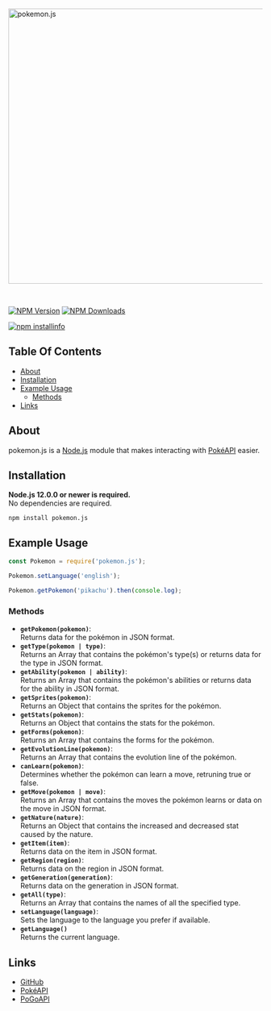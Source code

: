 <div align="left">
  <br />
  <p>
    <a href="https://www.npmjs.com/package/pokemon.js"><img src="https://i.postimg.cc/Sx7sKrmx/pokemon.png" width="546" alt="pokemon.js" /></a>
  </p>
  <br />
  <p>
    <a href="https://www.npmjs.com/package/pokemon.js"><img src="https://img.shields.io/npm/v/pokemon.js.svg?color=brightgreen" alt="NPM Version" /></a>
    <a href="https://www.npmjs.com/package/pokemon.js"><img src = "https://img.shields.io/npm/dt/pokemon.js.svg?maxAge=3600" alt="NPM Downloads"/></a>
  </p>
  <p>
    <a href="https://nodei.co/npm/pokemon.js/"><img src="https://nodei.co/npm/pokemon.js.png" alt="npm installinfo" /></a>
  </p>
</div>

## Table Of Contents

- [About](#about)
- [Installation](#installation)
- [Example Usage](#example-usage)
    - [Methods](#methods)
- [Links](#links)

## About

pokemon.js is a [Node.js](https://nodejs.org) module that makes interacting with [PokéAPI](https://pokeapi.co/) easier.

## Installation

**Node.js 12.0.0 or newer is required.**  
No dependencies are required.

`npm install pokemon.js`  

## Example Usage

```js
const Pokemon = require('pokemon.js');

Pokemon.setLanguage('english');

Pokemon.getPokemon('pikachu').then(console.log);
```
### Methods

- **`getPokemon(pokemon)`**:  
Returns data for the pokémon in JSON format.
- **`getType(pokemon | type)`**:  
Returns an Array that contains the pokémon's type(s) or returns data for the type in JSON format.
- **`getAbility(pokemon | ability)`**:  
Returns an Array that contains the pokémon's abilities or returns data for the ability in JSON format.
- **`getSprites(pokemon)`**:  
Returns an Object that contains the sprites for the pokémon.
- **`getStats(pokemon)`**:  
Returns an Object that contains the stats for the pokémon.
- **`getForms(pokemon)`**:  
Returns an Array that contains the forms for the pokémon.
- **`getEvolutionLine(pokemon)`**:  
Returns an Array that contains the evolution line of the pokémon.
- **`canLearn(pokemon)`**:  
Determines whether the pokémon can learn a move, retruning true or false.
- **`getMove(pokemon | move)`**:  
Returns an Array that contains the moves the pokémon learns or data on the move in JSON format.
- **`getNature(nature)`**:  
Returns an Object that contains the increased and decreased stat caused by the nature.
- **`getItem(item)`**:  
Returns data on the item in JSON format.
- **`getRegion(region)`**:  
Returns data on the region in JSON format.
- **`getGeneration(generation)`**:  
Returns data on the generation in JSON format.
- **`getAll(type)`**:  
Returns an Array that contains the names of all the specified type.
- **`setLanguage(language)`**:  
Sets the language to the language you prefer if available.
- **`getLanguage()`**  
Returns the current language.

## Links

- [GitHub](https://github.com/musubi3/pokemon.js.git)
- [PokéAPI](https://pokeapi.co/)
- [PoGoAPI](https://pogoapi.net/documentation/)

